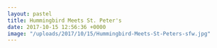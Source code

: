 ```yaml
---
layout: pastel
title: Hummingbird Meets St. Peter's
date: 2017-10-15 12:56:36 +0000
image: "/uploads/2017/10/15/Hummingbird-Meets-St-Peters-sfw.jpg"
---
```

